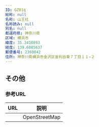 ```yaml
---
ID: GZ01q
総称: null
名称: 山王社
名称読み: null
別名: null
都道府県: 神奈川県
区域: 横浜市
緯度: 35.3410893
経度: 139.6085637
郵便番号: 2360042
住所: 神奈川県横浜市金沢区釜利谷東７丁目１１−２
---
```


## その他

### 参考URL

| URL | 説明          |
| --- | ------------- |
|     | OpenStreetMap |
